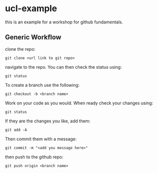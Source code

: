 # ucl-example
this is an example for a workshop for github fundamentals.

## Generic Workflow

clone the repo:

```
git clone <url link to git repo>
```

navigate to the repo. You can then check the status using:

```
git status
```

To create a branch use the following:

```
git checkout -b <branch name>
```

Work on your code as you would. When ready check your 
changes using:

```
git status
```
If they are the changes you like, add them:

```
git add -A
```
Then commit them with a message:

```
git commit -m "<add you message here>"
```

then push to the github repo:

```
git push origin <branch name>
```
